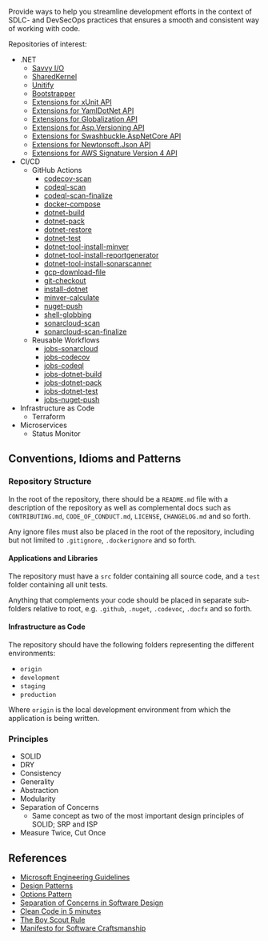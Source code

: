 Provide ways to help you streamline development efforts in the context of SDLC- and DevSecOps practices that ensures a smooth and consistent way of working with code.

Repositories of interest:

- .NET
  - [Savvy I/O](https://github.com/codebeltnet/savvyio)
  - [SharedKernel](https://github.com/codebeltnet/shared-kernel)
  - [Unitify](https://github.com/codebeltnet/unitify)
  - [Bootstrapper](https://github.com/codebeltnet/bootstrapper)
  - [Extensions for xUnit API](https://github.com/codebeltnet/xunit)
  - [Extensions for YamlDotNet API](https://github.com/codebeltnet/yamldotnet)
  - [Extensions for Globalization API](https://github.com/codebeltnet/globalization)
  - [Extensions for Asp.Versioning API](https://github.com/codebeltnet/asp-versioning)
  - [Extensions for Swashbuckle.AspNetCore API](https://github.com/codebeltnet/swashbuckle-aspnetcore)
  - [Extensions for Newtonsoft.Json API](https://github.com/codebeltnet/newtonsoft-json)
  - [Extensions for AWS Signature Version 4 API](https://github.com/codebeltnet/aws-signature-v4)
- CI/CD
  - GitHub Actions
    - [codecov-scan](https://github.com/codebeltnet/codecov-scan)
    - [codeql-scan](https://github.com/codebeltnet/codeql-scan)
    - [codeql-scan-finalize](https://github.com/codebeltnet/codeql-scan-finalize)
    - [docker-compose](https://github.com/codebeltnet/docker-compose)
    - [dotnet-build](https://github.com/codebeltnet/dotnet-build)
    - [dotnet-pack](https://github.com/codebeltnet/dotnet-pack)
    - [dotnet-restore](https://github.com/codebeltnet/dotnet-restore)
    - [dotnet-test](https://github.com/codebeltnet/dotnet-test)
    - [dotnet-tool-install-minver](https://github.com/codebeltnet/dotnet-tool-install-minver)
    - [dotnet-tool-install-reportgenerator](https://github.com/codebeltnet/dotnet-tool-install-reportgenerator)
    - [dotnet-tool-install-sonarscanner](https://github.com/codebeltnet/dotnet-tool-install-sonarscanner)
    - [gcp-download-file](https://github.com/codebeltnet/gcp-download-file)
    - [git-checkout](https://github.com/codebeltnet/git-checkout)
    - [install-dotnet](https://github.com/codebeltnet/install-dotnet)
    - [minver-calculate](https://github.com/codebeltnet/minver-calculate)
    - [nuget-push](https://github.com/codebeltnet/nuget-push)
    - [shell-globbing](https://github.com/codebeltnet/shell-globbing)
    - [sonarcloud-scan](https://github.com/codebeltnet/sonarcloud-scan)
    - [sonarcloud-scan-finalize](https://github.com/codebeltnet/sonarcloud-scan-finalize)
  - Reusable Workflows
    - [jobs-sonarcloud](https://github.com/codebeltnet/jobs-sonarcloud)
    - [jobs-codecov](https://github.com/codebeltnet/jobs-codecov)
    - [jobs-codeql](https://github.com/codebeltnet/jobs-codeql)
    - [jobs-dotnet-build](https://github.com/codebeltnet/jobs-dotnet-build)
    - [jobs-dotnet-pack](https://github.com/codebeltnet/jobs-dotnet-pack)
    - [jobs-dotnet-test](https://github.com/codebeltnet/jobs-dotnet-test)
    - [jobs-nuget-push](https://github.com/codebeltnet/jobs-nuget-push)
- Infrastructure as Code
  - Terraform
- Microservices
  - Status Monitor

## Conventions, Idioms and Patterns

### Repository Structure

In the root of the repository, there should be a `README.md` file with a description of the repository as well as complemental docs such as `CONTRIBUTING.md`, `CODE_OF_CONDUCT.md`, `LICENSE`, `CHANGELOG.md` and so forth.

Any ignore files must also be placed in the root of the repository, including but not limited to `.gitignore`, `.dockerignore` and so forth.

#### Applications and Libraries

The repository must have a `src` folder containing all source code, and a `test` folder containing all unit tests.

Anything that complements your code should be placed in separate sub-folders relative to root, e.g. `.github`, `.nuget`, `.codevoc`, `.docfx` and so forth.

#### Infrastructure as Code

The repository should have the following folders representing the different environments:

- `origin`
- `development`
- `staging`
- `production`

Where `origin` is the local development environment from which the application is being written.

### Principles

- SOLID
- DRY
- Consistency
- Generality
- Abstraction
- Modularity
- Separation of Concerns
  - Same concept as two of the most important design principles of SOLID; SRP and ISP
- Measure Twice, Cut Once

## References

- [Microsoft Engineering Guidelines](https://github.com/dotnet/aspnetcore/wiki/Engineering-guidelines)
- [Design Patterns](https://refactoring.guru/design-patterns)
- [Options Pattern](https://learn.microsoft.com/en-us/aspnet/core/fundamentals/configuration/options?view=aspnetcore-8.0)
- [Separation of Concerns in Software Design](https://nalexn.github.io/separation-of-concerns/)
- [Clean Code in 5 minutes](https://issuu.com/softhouse/docs/cleancode_5minutes_120523)
- [The Boy Scout Rule](https://biratkirat.medium.com/step-8-the-boy-scout-rule-robert-c-martin-uncle-bob-9ac839778385)
- [Manifesto for Software Craftsmanship](https://manifesto.softwarecraftsmanship.org/)
